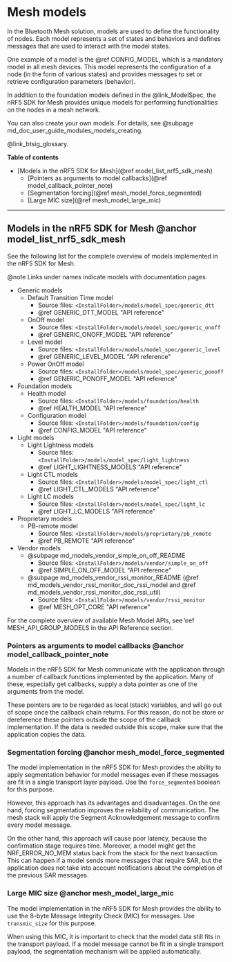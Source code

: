 # Mesh models

In the Bluetooth Mesh solution, models are used to define the functionality of nodes.
Each model represents a set of states and behaviors and defines messages that are
used to interact with the model states.

One example of a model is the @ref CONFIG_MODEL, which is a mandatory model in all
mesh devices. This model represents the configuration of a node (in the form of various
states) and provides messages to set or retrieve configuration parameters (behavior).

In addition to the foundation models defined in the @link_ModelSpec, the nRF5 SDK for Mesh
provides unique models for performing functionalities on the nodes in a mesh network.

You can also create your own models. For details,
see @subpage md_doc_user_guide_modules_models_creating.

@link_btsig_glossary.

**Table of contents**
- [Models in the nRF5 SDK for Mesh](@ref model_list_nrf5_sdk_mesh)
    - [Pointers as arguments to model callbacks](@ref model_callback_pointer_note)
    - [Segmentation forcing](@ref mesh_model_force_segmented)
    - [Large MIC size](@ref mesh_model_large_mic)
    

---

## Models in the nRF5 SDK for Mesh @anchor model_list_nrf5_sdk_mesh

See the following list for the complete overview of models implemented in the nRF5 SDK for Mesh.

@note Links under names indicate models with documentation pages.

- Generic models
    - Default Transition Time model
        - Source files: `<InstallFolder>/models/model_spec/generic_dtt`
        - @ref GENERIC_DTT_MODEL "API reference"
    - OnOff model
        - Source files: `<InstallFolder>/models/model_spec/generic_onoff`
        - @ref GENERIC_ONOFF_MODEL "API reference"
    - Level model
        - Source files: `<InstallFolder>/models/model_spec/generic_level`
        - @ref GENERIC_LEVEL_MODEL "API reference"
    - Power OnOff model
        - Source files: `<InstallFolder>/models/model_spec/generic_ponoff`
        - @ref GENERIC_PONOFF_MODEL "API reference"
- Foundation models
    - Health model
        - Source files: `<InstallFolder>/models/foundation/health`
        - @ref HEALTH_MODEL "API reference"
    - Configuration model
        - Source files: `<InstallFolder>/models/foundation/config`
        - @ref CONFIG_MODEL "API reference"
- Light models
    - Light Lightness models
        - Source files: `<InstallFolder>/models/model_spec/light_lightness`
        - @ref LIGHT_LIGHTNESS_MODELS "API reference"
    - Light CTL models
        - Source files: `<InstallFolder>/models/model_spec/light_ctl`
        - @ref LIGHT_CTL_MODELS "API reference"
    - Light LC models
        - Source files: `<InstallFolder>/models/model_spec/light_lc`
        - @ref LIGHT_LC_MODELS "API reference"
- Proprietary models
    - PB-remote model
        - Source files: `<InstallFolder>/models/proprietary/pb_remote`
        - @ref PB_REMOTE "API reference"
- Vendor models
    - @subpage md_models_vendor_simple_on_off_README
        - Source files: `<InstallFolder>/models/vendor/simple_on_off`
        - @ref SIMPLE_ON_OFF_MODEL "API reference"
    - @subpage md_models_vendor_rssi_monitor_README (@ref md_models_vendor_rssi_monitor_doc_rssi_model
    and @ref md_models_vendor_rssi_monitor_doc_rssi_util)
        - Source files: `<InstallFolder>/models/vendor/rssi_monitor`
        - @ref MESH_OPT_CORE "API reference"
        
For the complete overview of available Mesh Model APIs, see \ref MESH_API_GROUP_MODELS
in the API Reference section.

### Pointers as arguments to model callbacks @anchor model_callback_pointer_note

Models in the nRF5 SDK for Mesh communicate with the application through a number of 
callback functions implemented by the application. Many of these, especially get callbacks,
supply a data pointer as one of the arguments from the model.

These pointers are to be regarded as local (stack) variables,
and will go out of scope once the callback chain returns.
For this reason, do not be store or dereference these pointers outside the scope of the callback implementation.
If the data is needed outside this scope, make sure that the application copies the data.

### Segmentation forcing @anchor mesh_model_force_segmented

The model implementation in the nRF5 SDK for Mesh provides the ability to apply segmentation behavior 
for model messages even if these messages are fit in a single transport layer payload.
Use the `force_segmented` boolean for this purpose.

However, this approach has its advantages and disadvantages.
On the one hand, forcing segmentation improves the reliability of communication. 
The mesh stack will apply the Segment Acknowledgement message to confirm every model message. 

On the other hand, this approach will cause poor latency, because the confirmation stage requires time. 
Moreover, a model might get the NRF_ERROR_NO_MEM status back from the stack for the next transaction. 
This can happen if a model sends more messages that require SAR, but the application does not
take into account notifications about the completion of the previous SAR messages.

### Large MIC size @anchor mesh_model_large_mic

The model implementation in the nRF5 SDK for Mesh provides the ability
to use the 8-byte Message Integrity Check (MIC) for messages. Use `transmic_size` for this purpose.

When using this MIC, it is important to check that the model data still fits in the transport payload.
If a model message cannot be fit in a single transport payload, the segmentation mechanism will be applied automatically.
